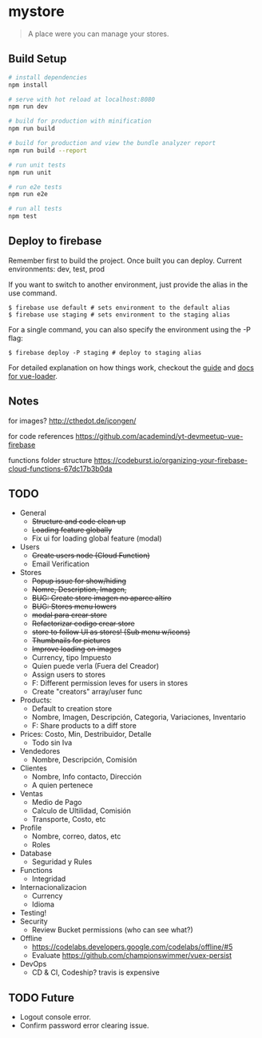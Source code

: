 # mystore

> A place were you can manage your stores.

## Build Setup

``` bash
# install dependencies
npm install

# serve with hot reload at localhost:8080
npm run dev

# build for production with minification
npm run build

# build for production and view the bundle analyzer report
npm run build --report

# run unit tests
npm run unit

# run e2e tests
npm run e2e

# run all tests
npm test
```

## Deploy to firebase

Remember first to build the project. Once built you can deploy.
Current environments: dev, test, prod

If you want to switch to another environment, just provide the alias in the use command.

```
$ firebase use default # sets environment to the default alias
$ firebase use staging # sets environment to the staging alias
```

For a single command, you can also specify the environment using the -P flag:

```
$ firebase deploy -P staging # deploy to staging alias
```

For detailed explanation on how things work, checkout the [guide](http://vuejs-templates.github.io/webpack/) and [docs for vue-loader](http://vuejs.github.io/vue-loader).


## Notes
for images? http://cthedot.de/icongen/

for code references https://github.com/academind/yt-devmeetup-vue-firebase

functions folder structure
https://codeburst.io/organizing-your-firebase-cloud-functions-67dc17b3b0da

## TODO
* General
  * ~~Structure and code clean up~~
  * ~~Loading feature globally~~
  * Fix ui for loading global feature (modal)
* Users
  * ~~Create users node (Cloud Function)~~
  * Email Verification
* Stores
  * ~~Popup issue for show/hiding~~
  * ~~Nomre, Description, Imagen,~~ 
  * ~~BUG: Create store imagen no aparce altiro~~
  * ~~BUG: Stores menu lowers~~
  * ~~modal para crear store~~
  * ~~Refactorizar codigo crear store~~
  * ~~store to follow UI as stores! (Sub menu w/icons)~~
  * ~~Thumbnails for pictures~~
  * ~~Improve loading on images~~
  * Currency, tipo Impuesto
  * Quien puede verla (Fuera del Creador)
  * Assign users to stores 
  * F: Different permission leves for users in stores
  * Create "creators" array/user func
* Products: 
  * Default to creation store
  * Nombre, Imagen, Descripción, Categoria, Variaciones, Inventario
  * F: Share products to a diff store
* Prices: Costo, Min, Destribuidor, Detalle
  * Todo sin Iva
* Vendedores
  * Nombre, Descripción, Comisión
* Clientes
  * Nombre, Info contacto, Dirección
  * A quien pertenece
* Ventas
  * Medio de Pago
  * Calculo de Ultilidad, Comisión
  * Transporte, Costo, etc
* Profile
  * Nombre, correo, datos, etc
  * Roles
* Database
  * Seguridad y Rules
* Functions
  * Integridad
* Internacionalizacion
  * Currency
  * Idioma
* Testing!
* Security
  * Review Bucket permissions (who can see what?)
* Offline
  * https://codelabs.developers.google.com/codelabs/offline/#5
  * Evaluate https://github.com/championswimmer/vuex-persist
* DevOps
  * CD & CI, Codeship? travis is expensive

## TODO Future
* Logout console error.
* Confirm password error clearing issue.